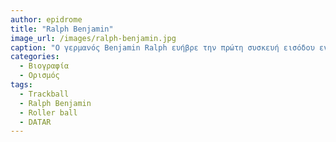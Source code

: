 ```yaml
---
author: epidrome
title: "Ralph Benjamin"
image_url: /images/ralph-benjamin.jpg
caption: "Ο γερμανός Benjamin Ralph ευήβρε την πρώτη συσκευή εισόδου εν ονόματι Trackball ως ηλεκτρονικός μηχανικός. Ένα χρόνο μετά βραβεύτηκε με το δίπλωμα ευρεσιτεχνίας."
categories:
  - Βιογραφία 
  - Ορισμός 
tags:
  - Trackball
  - Ralph Benjamin
  - Roller ball 
  - DATAR
---
```

